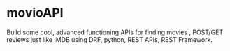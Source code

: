 # movioAPI
Build some cool, advanced functioning APIs for finding movies ,  POST/GET reviews just like IMDB using DRF, python, REST APIs, REST Framework.
